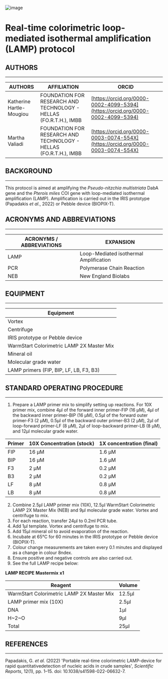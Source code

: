 ![image](https://user-images.githubusercontent.com/2276146/214638438-a5a49c56-b877-47ac-a7b6-b88c5e7c9cee.png)


# **Real-time colorimetric loop-mediated isothermal amplification (LAMP) protocol**


## **AUTHORS**
------

| **AUTHORS** | **AFFILIATION** | **ORCID** |
| --- | --- | --- |
| Katherine Hartle-Mougiou | FOUNDATION FOR RESEARCH AND TECHNOLOGY - HELLAS (FO.R.T.H.), IMBB | [https://orcid.org/0000-0002-4099-5394](https://orcid.org/0000-0002-4099-5394) |
| Martha Valiadi | FOUNDATION FOR RESEARCH AND TECHNOLOGY - HELLAS (FO.R.T.H.), IMBB | [https://orcid.org/0000-0003-0074-554X](https://orcid.org/0000-0003-0074-554X) |



## **BACKGROUND**
------
This protocol is aimed at amplifying the _Pseudo-nitzchia multistriata_ DabA gene and the _Pterois miles_ COI gene with loop-mediated isothermal amplification (LAMP). Amplification is carried out in the IRIS prototype (Papadakis _et al_., 2022) or Pebble device (BIOPIX-T).

## **ACRONYMS AND ABBREVIATIONS**
------

| **ACRONYMS / ABBREVIATIONS** | **EXPANSION** |
| --- | --- |
| LAMP | Loop-Mediated isothermal Amplification |
| PCR | Polymerase Chain Reaction |
| NEB | New England Biolabs |


## **EQUIPMENT**
-----

| Equipment |
| --- |
| Vortex |
| Centrifuge |
| IRIS prototype or Pebble device |
| WarmStart Colorimetric LAMP 2X Master Mix |
| Mineral oil |
| Molecular grade water |
| LAMP primers (FIP, BIP, LF, LB, F3, B3) |


## **STANDARD OPERATING PROCEDURE**
-----

1. Prepare a LAMP primer mix to simplify setting up reactions. For 10X primer mix, combine 4μl of the forward inner primer-FIP (16 μΜ), 4μl of the backward inner primer-BIP (16 μM), 0.5μl of the forward outer primer-F3 (2 μΜ), 0.5μl of the backward outer primer-B3 (2 μΜ), 2μl of loop-forward primer-LF (8 μΜ), 2μl of loop-backward primer-LB (8 μΜ), and 12μl molecular grade water.


| **Primer** | **10X Concentration (stock)** | **1X concentration (final)** |
| --- | --- | --- |
| FIP | 16 μΜ | 1.6 μM |
| BIP | 16 μΜ | 1.6 μM |
| F3 | 2 μΜ | 0.2 μM |
| B3 | 2 μΜ | 0.2 μM |
| LF | 8 μΜ | 0.8 μM |
| LB | 8 μΜ | 0.8 μM |



2. Combine 2.5μl LAMP primer mix (10X), 12.5μl WarmStart Colorimetric LAMP 2X Master Mix (NEB) and 9μl molecular grade water. Vortex and centrifuge to mix.
3. For each reaction, transfer 24μl to 0.2ml PCR tube.
4. Add 1μl template. Vortex and centrifuge to mix.
5. Add 15μl mineral oil to avoid evaporation of the reaction.
6. Incubate at 65°C for 60 minutes in the IRIS prototype or Pebble device (BIOPIX-T).
7. Colour change measurements are taken every 0.1 minutes and displayed as a change in colour 8ndex.
9. Ensure positive and negative controls are also carried out.
10. See the full LAMP recipe below:

 **LAMP RECIPE** 
**Mastermix** **x1**

| Reagent | Volume |
| --- | --- |
| WarmStart Colorimetric LAMP 2X Master Mix | 12.5μl |
| LAMP primer mix (10X) | 2.5μl |
| DNA | 1μl |
| H~2~O | 9μl |
| Total | 25μl |



## **REFERENCES**
-----

Papadakis, G. _et al._ (2022) 'Portable real-time colorimetric LAMP-device for rapid quantitativedetection of nucleic acids in crude samples', _Scientific Reports_, 12(1), pp. 1–15. doi: 10.1038/s41598-022-06632-7.
